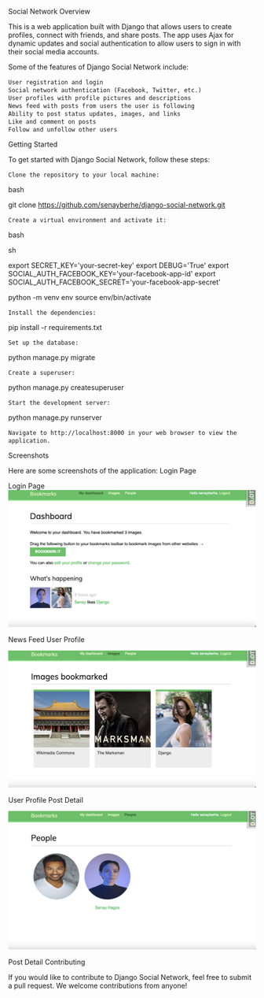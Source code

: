 Social Network
Overview

This is a web application built with Django that allows users to create profiles, connect with friends, and share posts. The app uses Ajax for dynamic updates and social authentication to allow users to sign in with their social media accounts.


Some of the features of Django Social Network include:

    User registration and login
    Social network authentication (Facebook, Twitter, etc.)
    User profiles with profile pictures and descriptions
    News feed with posts from users the user is following
    Ability to post status updates, images, and links
    Like and comment on posts
    Follow and unfollow other users

Getting Started

To get started with Django Social Network, follow these steps:

    Clone the repository to your local machine:

bash

git clone https://github.com/senayberhe/django-social-network.git

    Create a virtual environment and activate it:

bash


sh

export SECRET_KEY='your-secret-key'
export DEBUG='True'
export SOCIAL_AUTH_FACEBOOK_KEY='your-facebook-app-id'
export SOCIAL_AUTH_FACEBOOK_SECRET='your-facebook-app-secret'


python -m venv env
source env/bin/activate

    Install the dependencies:

pip install -r requirements.txt

    Set up the database:

python manage.py migrate

    Create a superuser:

python manage.py createsuperuser

    Start the development server:

python manage.py runserver

    Navigate to http://localhost:8000 in your web browser to view the application.

Screenshots

Here are some screenshots of the application:
Login Page

Login Page
![Screenshot](img1.png)

News Feed
User Profile

![Screenshot](img2.png)

User Profile
Post Detail

![Screenshot](img3.png)

Post Detail
Contributing

If you would like to contribute to Django Social Network, feel free to submit a pull request. We welcome contributions from anyone!
